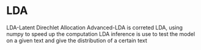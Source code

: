 # LDA
LDA-Latent Direchlet Allocation
Advanced-LDA is correted LDA, using numpy to speed up the computation
LDA inference is use to test the model on a given text and give the distribution of a certain text
